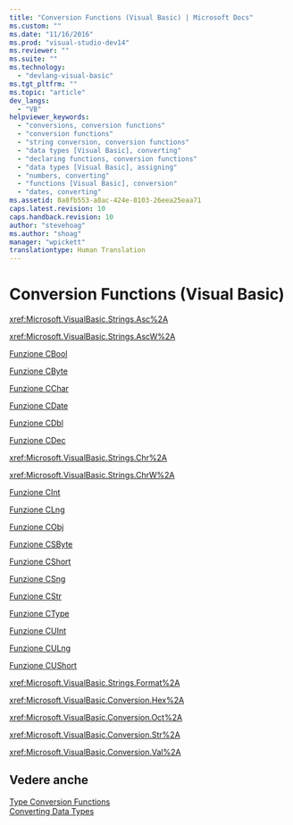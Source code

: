 ```yaml
---
title: "Conversion Functions (Visual Basic) | Microsoft Docs"
ms.custom: ""
ms.date: "11/16/2016"
ms.prod: "visual-studio-dev14"
ms.reviewer: ""
ms.suite: ""
ms.technology: 
  - "devlang-visual-basic"
ms.tgt_pltfrm: ""
ms.topic: "article"
dev_langs: 
  - "VB"
helpviewer_keywords: 
  - "conversions, conversion functions"
  - "conversion functions"
  - "string conversion, conversion functions"
  - "data types [Visual Basic], converting"
  - "declaring functions, conversion functions"
  - "data types [Visual Basic], assigning"
  - "numbers, converting"
  - "functions [Visual Basic], conversion"
  - "dates, converting"
ms.assetid: 8a8fb553-a8ac-424e-8103-26eea25eaa71
caps.latest.revision: 10
caps.handback.revision: 10
author: "stevehoag"
ms.author: "shoag"
manager: "wpickett"
translationtype: Human Translation
---
```

# Conversion Functions (Visual Basic)
<xref:Microsoft.VisualBasic.Strings.Asc%2A>  
  
 <xref:Microsoft.VisualBasic.Strings.AscW%2A>  
  
 [Funzione CBool](../../../visual-basic/language-reference/functions/type-conversion-functions.md)  
  
 [Funzione CByte](../../../visual-basic/language-reference/functions/type-conversion-functions.md)  
  
 [Funzione CChar](../../../visual-basic/language-reference/functions/type-conversion-functions.md)  
  
 [Funzione CDate](../../../visual-basic/language-reference/functions/type-conversion-functions.md)  
  
 [Funzione CDbl](../../../visual-basic/language-reference/functions/type-conversion-functions.md)  
  
 [Funzione CDec](../../../visual-basic/language-reference/functions/type-conversion-functions.md)  
  
 <xref:Microsoft.VisualBasic.Strings.Chr%2A>  
  
 <xref:Microsoft.VisualBasic.Strings.ChrW%2A>  
  
 [Funzione CInt](../../../visual-basic/language-reference/functions/type-conversion-functions.md)  
  
 [Funzione CLng](../../../visual-basic/language-reference/functions/type-conversion-functions.md)  
  
 [Funzione CObj](../../../visual-basic/language-reference/functions/type-conversion-functions.md)  
  
 [Funzione CSByte](../../../visual-basic/language-reference/functions/type-conversion-functions.md)  
  
 [Funzione CShort](../../../visual-basic/language-reference/functions/type-conversion-functions.md)  
  
 [Funzione CSng](../../../visual-basic/language-reference/functions/type-conversion-functions.md)  
  
 [Funzione CStr](../../../visual-basic/language-reference/functions/type-conversion-functions.md)  
  
 [Funzione CType](../../../visual-basic/language-reference/functions/ctype-function.md)  
  
 [Funzione CUInt](../../../visual-basic/language-reference/functions/type-conversion-functions.md)  
  
 [Funzione CULng](../../../visual-basic/language-reference/functions/type-conversion-functions.md)  
  
 [Funzione CUShort](../../../visual-basic/language-reference/functions/type-conversion-functions.md)  
  
 <xref:Microsoft.VisualBasic.Strings.Format%2A>  
  
 <xref:Microsoft.VisualBasic.Conversion.Hex%2A>  
  
 <xref:Microsoft.VisualBasic.Conversion.Oct%2A>  
  
 <xref:Microsoft.VisualBasic.Conversion.Str%2A>  
  
 <xref:Microsoft.VisualBasic.Conversion.Val%2A>  
  
## Vedere anche  
 [Type Conversion Functions](../../../visual-basic/language-reference/functions/type-conversion-functions.md)   
 [Converting Data Types](../../../visual-basic/programming-guide/concepts/linq/converting-data-types.md)
